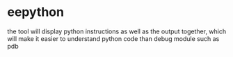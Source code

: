 # eepython
the tool will display  python instructions as well as the output together, which will make it easier to understand python code than debug module such as pdb
